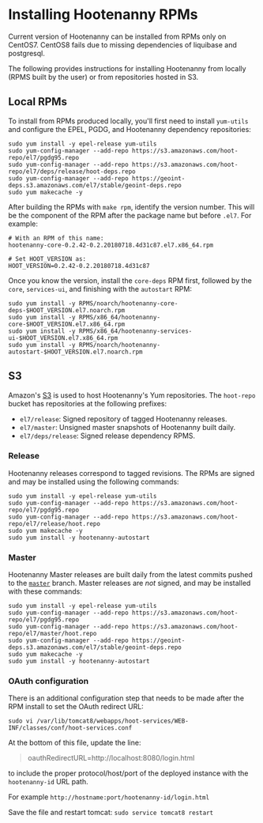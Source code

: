 # Installing Hootenanny RPMs

Current version of Hootenanny can be installed from RPMs only on CentOS7. CentOS8 fails due to missing dependencies of liquibase and postgresql.

The following provides instructions for installing Hootenanny from
locally (RPMS built by the user) or from repositories hosted in
S3.

## Local RPMs

To install from RPMs produced locally, you'll first need to install
`yum-utils` and configure the EPEL, PGDG, and Hootenanny dependency
repositories:

```
sudo yum install -y epel-release yum-utils
sudo yum-config-manager --add-repo https://s3.amazonaws.com/hoot-repo/el7/pgdg95.repo
sudo yum-config-manager --add-repo https://s3.amazonaws.com/hoot-repo/el7/deps/release/hoot-deps.repo
sudo yum-config-manager --add-repo https://geoint-deps.s3.amazonaws.com/el7/stable/geoint-deps.repo
sudo yum makecache -y
```

After building the RPMs with `make rpm`, identify the version number.  This
will be the component of the RPM after the package name but before `.el7`.
For example:

```
# With an RPM of this name:
hootenanny-core-0.2.42-0.2.20180718.4d31c87.el7.x86_64.rpm

# Set HOOT_VERSION as:
HOOT_VERSION=0.2.42-0.2.20180718.4d31c87
```

Once you know the version, install the `core-deps` RPM first, followed by the
`core`, `services-ui`, and finishing with the `autostart` RPM:

```
sudo yum install -y RPMS/noarch/hootenanny-core-deps-$HOOT_VERSION.el7.noarch.rpm
sudo yum install -y RPMS/x86_64/hootenanny-core-$HOOT_VERSION.el7.x86_64.rpm
sudo yum install -y RPMS/x86_64/hootenanny-services-ui-$HOOT_VERSION.el7.x86_64.rpm
sudo yum install -y RPMS/noarch/hootenanny-autostart-$HOOT_VERSION.el7.noarch.rpm
```

## S3

Amazon's [S3](https://aws.amazon.com/s3/) is used to host Hootenanny's
Yum repositories.  The `hoot-repo` bucket has repositories at the following
prefixes:

* `el7/release`: Signed repository of tagged Hootenanny releases.
* `el7/master`: Unsigned master snapshots of Hootenanny built daily.
* `el7/deps/release`: Signed release dependency RPMS.

### Release

Hootenanny releases correspond to tagged revisions.  The RPMs are signed and
may be installed using the following commands:

```
sudo yum install -y epel-release yum-utils
sudo yum-config-manager --add-repo https://s3.amazonaws.com/hoot-repo/el7/pgdg95.repo
sudo yum-config-manager --add-repo https://s3.amazonaws.com/hoot-repo/el7/release/hoot.repo
sudo yum makecache -y
sudo yum install -y hootenanny-autostart
```

### Master

Hootenanny Master releases are built daily from the latest commits pushed to
the [`master`](https://github.com/ngageoint/hootenanny/tree/master) branch.
Master releases are *not* signed, and may be installed with these
commands:

```
sudo yum install -y epel-release yum-utils
sudo yum-config-manager --add-repo https://s3.amazonaws.com/hoot-repo/el7/pgdg95.repo
sudo yum-config-manager --add-repo https://s3.amazonaws.com/hoot-repo/el7/master/hoot.repo
sudo yum-config-manager --add-repo https://geoint-deps.s3.amazonaws.com/el7/stable/geoint-deps.repo
sudo yum makecache -y
sudo yum install -y hootenanny-autostart
```

### OAuth configuration

There is an additional configuration step that needs to be made after the RPM install to set the OAuth redirect URL:

`sudo vi /var/lib/tomcat8/webapps/hoot-services/WEB-INF/classes/conf/hoot-services.conf`

At the bottom of this file, update the line:
>oauthRedirectURL=http://localhost:8080/login.html

to include the proper protocol/host/port of the deployed instance with the `hootenanny-id` URL path.

For example `http://hostname:port/hootenanny-id/login.html`

Save the file and restart tomcat:
`sudo service tomcat8 restart`
